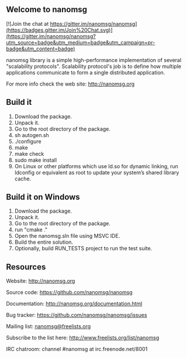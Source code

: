 Welcome to nanomsg
------------------

[![Join the chat at https://gitter.im/nanomsg/nanomsg](https://badges.gitter.im/Join%20Chat.svg)](https://gitter.im/nanomsg/nanomsg?utm_source=badge&utm_medium=badge&utm_campaign=pr-badge&utm_content=badge)

nanomsg library is a simple high-performance implementation of several 
"scalability protocols". Scalability protocol's job is to define how multiple 
applications communicate to form a single distributed application.

For more info check the web site: http://nanomsg.org

Build it
--------

1.  Download the package.
2.  Unpack it.
3.  Go to the root directory of the package.
4.  sh autogen.sh
5.  ./configure
6.  make
7.  make check
8.  sudo make install
9.  On Linux or other platforms which use ld.so for dynamic linking, run 
    ldconfig or equivalent as root to update your system’s shared library cache.

Build it on Windows
-------------------

1.  Download the package.
2.  Unpack it.
3.  Go to the root directory of the package.
4.  run "cmake ."
5.  Open the nanomsg.sln file using MSVC IDE.
6.  Build the entire solution.
7.  Optionally, build RUN_TESTS project to run the test suite.

Resources
---------

Website: http://nanomsg.org

Source code: https://github.com/nanomsg/nanomsg

Documentation: http://nanomsg.org/documentation.html

Bug tracker: https://github.com/nanomsg/nanomsg/issues

Mailing list: nanomsg@freelists.org

Subscribe to the list here: http://www.freelists.org/list/nanomsg

IRC chatroom: channel #nanomsg at irc.freenode.net/8001

